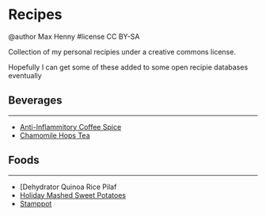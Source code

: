 # Recipes
@author Max Henny #license CC BY-SA 


Collection of my personal recipies under a creative commons license.

Hopefully I can get some of these added to some open recipie databases eventually


## Beverages
----
* [Anti-Inflammitory Coffee Spice]
* [Chamomile Hops Tea]

## Foods
----
* [Dehydrator Quinoa Rice Pilaf
* [Holiday Mashed Sweet Potatoes]
* [Stamppot] 



[Anti-Inflammitory Coffee Spice]: https://github.com/Delphik/Recipes/blob/main/coffee-spice-anti-inflammitory.md
[Chamomile Hops Tea]: https://github.com/Delphik/Recipes/blob/main/Chamomile%20Hops%20Tea%20Blend.md


[Dehydrator Quinoa Rice Pilaf]: https://github.com/Delphik/Recipes/blob/main/Dehydrator%20Quinoa%20Rice%20Pilaf.md
[Holiday Mashed Sweet Potatoes]: https://github.com/Delphik/Recipes/blob/main/Holiday-Mashed-Sweet-Potatoes.md
[Stamppot]: https://github.com/Delphik/Recipes/blob/main/Stamppot.md
